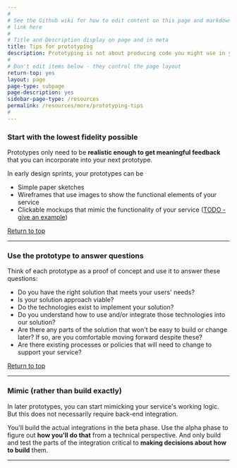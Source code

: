 ```yaml
---
#
# See the Github wiki for how to edit content on this page and markdown styles you can use:
# link here
#
# Title and Description display on page and in meta
title: Tips for prototyping
description: Prototyping is not about producing code you might use in your MVP. Instead creating a prototype is about creating just enough to test specific hypotheses.
#
# Don't edit items below - they control the page layout
return-top: yes
layout: page
page-type: subpage
page-description: yes
sidebar-page-type: /resources
permalink: /resources/more/prototyping-tips
#
---
```


### Start with the lowest fidelity possible

Prototypes only need to be **realistic enough to get meaningful feedback** that you can incorporate into your next prototype.

In early design sprints, your prototypes can be
* Simple paper sketches
* Wireframes that use images to show the functional elements of your service
* Clickable mockups that mimic the functionality of your service (<a title="Go to example" href="" target="_blank">TODO - give an example</a>)

<a href="#">Return to top</a>

<hr>


### Use the prototype to answer questions

Think of each prototype as a proof of concept and use it to answer these questions:

* Do you have the right solution that meets your users' needs?
* Is your solution approach viable?
* Do the technologies exist to implement your solution?
* Do you understand how to use and/or integrate those technologies into our solution?
* Are there any parts of the solution that won't be easy to build or change later? If so, are you comfortable moving forward despite these?
* Are there existing processes or policies that will need to change to support your service?

<a href="#">Return to top</a>

<hr>


### Mimic (rather than build exactly)

In later prototypes, you can start mimicking your service's working logic. But this does not necessarily require back-end integration.

You'll build the actual integrations in the beta phase. Use the alpha phase to figure out **how you'll do that** from a technical perspective. And only build and test the parts of the integration critical to **making decisions about how to build** them.

<hr>
